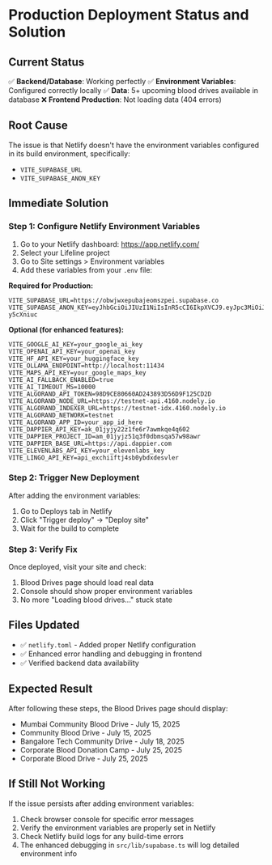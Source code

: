 # Production Deployment Status and Solution

## Current Status
✅ **Backend/Database**: Working perfectly
✅ **Environment Variables**: Configured correctly locally
✅ **Data**: 5+ upcoming blood drives available in database
❌ **Frontend Production**: Not loading data (404 errors)

## Root Cause
The issue is that Netlify doesn't have the environment variables configured in its build environment, specifically:
- `VITE_SUPABASE_URL`
- `VITE_SUPABASE_ANON_KEY`

## Immediate Solution

### Step 1: Configure Netlify Environment Variables
1. Go to your Netlify dashboard: https://app.netlify.com/
2. Select your Lifeline project
3. Go to Site settings > Environment variables
4. Add these variables from your `.env` file:

**Required for Production:**
```
VITE_SUPABASE_URL=https://obwjwxepubajeomszpei.supabase.co
VITE_SUPABASE_ANON_KEY=eyJhbGciOiJIUzI1NiIsInR5cCI6IkpXVCJ9.eyJpc3MiOiJzdXBhYmFzZSIsInJlZiI6Im9id2p3eGVwdWJhamVvbXN6cGVpIiwicm9sZSI6ImFub24iLCJpYXQiOjE3NTAyNzIwNzQsImV4cCI6MjA2NTg0ODA3NH0.7bARwkh507Z7dCHIjDB3BjQhz_WZXRhJSi-y5cXniuc
```

**Optional (for enhanced features):**
```
VITE_GOOGLE_AI_KEY=your_google_ai_key
VITE_OPENAI_API_KEY=your_openai_key
VITE_HF_API_KEY=your_huggingface_key
VITE_OLLAMA_ENDPOINT=http://localhost:11434
VITE_MAPS_API_KEY=your_google_maps_key
VITE_AI_FALLBACK_ENABLED=true
VITE_AI_TIMEOUT_MS=10000
VITE_ALGORAND_API_TOKEN=98D9CE80660AD243893D56D9F125CD2D
VITE_ALGORAND_NODE_URL=https://testnet-api.4160.nodely.io
VITE_ALGORAND_INDEXER_URL=https://testnet-idx.4160.nodely.io
VITE_ALGORAND_NETWORK=testnet
VITE_ALGORAND_APP_ID=your_app_id_here
VITE_DAPPIER_API_KEY=ak_01jyjy22z1fe6r7awmkqe4q602
VITE_DAPPIER_PROJECT_ID=am_01jyjz51q3f0dbmsqa57w98awr
VITE_DAPPIER_BASE_URL=https://api.dappier.com
VITE_ELEVENLABS_API_KEY=your_elevenlabs_key
VITE_LINGO_API_KEY=api_exchiiftj4sb0ybdxdesvler
```

### Step 2: Trigger New Deployment
After adding the environment variables:
1. Go to Deploys tab in Netlify
2. Click "Trigger deploy" → "Deploy site"
3. Wait for the build to complete

### Step 3: Verify Fix
Once deployed, visit your site and check:
1. Blood Drives page should load real data
2. Console should show proper environment variables
3. No more "Loading blood drives..." stuck state

## Files Updated
- ✅ `netlify.toml` - Added proper Netlify configuration
- ✅ Enhanced error handling and debugging in frontend
- ✅ Verified backend data availability

## Expected Result
After following these steps, the Blood Drives page should display:
- Mumbai Community Blood Drive - July 15, 2025
- Community Blood Drive - July 15, 2025  
- Bangalore Tech Community Drive - July 18, 2025
- Corporate Blood Donation Camp - July 25, 2025
- Corporate Blood Drive - July 25, 2025

## If Still Not Working
If the issue persists after adding environment variables:
1. Check browser console for specific error messages
2. Verify the environment variables are properly set in Netlify
3. Check Netlify build logs for any build-time errors
4. The enhanced debugging in `src/lib/supabase.ts` will log detailed environment info
